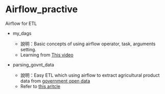 # Airflow_practive

Airflow for ETL 

* my_dags
  - 說明：Basic concepts of using airflow operator, task, arguments setting.
  - Learning from [This video](https://www.youtube.com/watch?v=IH1-0hwFZRQ&ab_channel=MarcLamberti)

* parsing_govnt_data
  - 說明：Easy ETL which using airflow to extract agricultural product data from [government open data](https://data.coa.gov.tw/Service/OpenData/FromM/TAPData.aspx)
  - Refer to [this aritcle](https://dev.to/seattledataguy/data-engineering-101-automating-your-first-data-extract-g6j)
